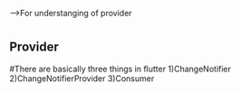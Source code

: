 -->For understanging of provider
# 
## Provider

#There are basically three things in flutter
1)ChangeNotifier 
2)ChangeNotifierProvider
3)Consumer



